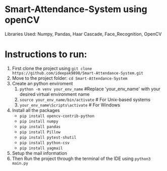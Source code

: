 # Smart-Attendance-System using openCV

Libraries Used: Numpy, Pandas, Haar Cascade, Face_Recognition, OpenCV

# Instructions to run:

1. First clone the project using `git clone https://github.com/ideepak9898/Smart-Attendance-System.git`
2. Move to the project folder: `cd Smart-Attendance-System`
3. Create an python enviroment
   1. `python -m venv your_env_name`  #Replace 'your_env_name' with your desired virtual environment name
   2. `source your_env_name/bin/activate`  # For Unix-based systems
   3. `your_env_name\Scripts\activate`  # For Windows
5. Install all the packages
   - `pip install opencv-contrib-python`
   - `pip install numpy`
   - `pip install pandas`
   - `pip install Pillow`
   - `pip install pytest-shutil`
   - `pip install python-csv`
   - `pip install yagmail`
7. Setup the mail information
8. Then Run the project through the terminal of the IDE using `python3 main.py`

